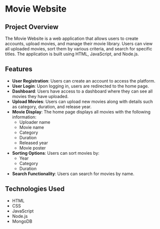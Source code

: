 # Movie Website

## Project Overview

The Movie Website is a web application that allows users to create accounts, upload movies, and manage their movie library. Users can view all uploaded movies, sort them by various criteria, and search for specific titles. The application is built using HTML, JavaScript, and Node.js.

## Features

- **User Registration**: Users can create an account to access the platform.
- **User Login**: Upon logging in, users are redirected to the home page.
- **Dashboard**: Users have access to a dashboard where they can see all movies they have uploaded.
- **Upload Movies**: Users can upload new movies along with details such as category, duration, and release year.
- **Movie Display**: The home page displays all movies with the following information:
  - Uploader name
  - Movie name
  - Category
  - Duration
  - Released year
  - Movie poster
- **Sorting Options**: Users can sort movies by:
  - Year
  - Category
  - Duration
- **Search Functionality**: Users can search for movies by name.

## Technologies Used

- HTML
- CSS
- JavaScript
- Node.js
- MongoDB


